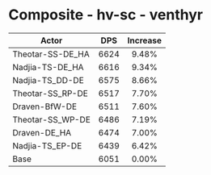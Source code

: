 # Composite - hv-sc - venthyr
| Actor | DPS | Increase |
|---|:---:|:---:|
|Theotar-SS-DE_HA|6624|9.48%|
|Nadjia-TS-DE_HA|6616|9.34%|
|Nadjia-TS_DD-DE|6575|8.66%|
|Theotar-SS_RP-DE|6517|7.70%|
|Draven-BfW-DE|6511|7.60%|
|Theotar-SS_WP-DE|6486|7.19%|
|Draven-DE_HA|6474|7.00%|
|Nadjia-TS_EP-DE|6439|6.42%|
|Base|6051|0.00%|
